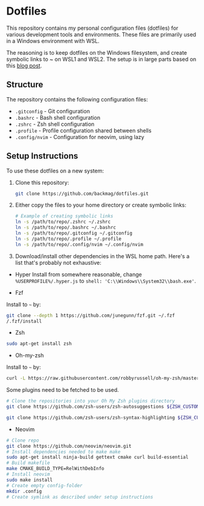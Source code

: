 # Dotfiles

This repository contains my personal configuration files (dotfiles) for various development tools and environments. These files are primarily used in a Windows environment with WSL.

The reasoning is to keep dotfiles on the Windows filesystem, and create symbolic links to ~ on WSL1 and WSL2.
The setup is in large parts based on this [blog post](https://hashnode.com/post/customize-hyper-terminal-in-windows-using-oh-my-zsh-and-powerline-fonts-ckggfmcwc00brrls1f8va9jfl).

## Structure

The repository contains the following configuration files:

- `.gitconfig` - Git configuration
- `.bashrc` - Bash shell configuration
- `.zshrc` - Zsh shell configuration
- `.profile` - Profile configuration shared between shells
- `.config/nvim` - Configuration for neovim, using lazy

## Setup Instructions

To use these dotfiles on a new system:

1. Clone this repository:
   ```bash
   git clone https://github.com/backmag/dotfiles.git
   ```

2. Either copy the files to your home directory or create symbolic links:
   ```bash
   # Example of creating symbolic links
   ln -s /path/to/repo/.zshrc ~/.zshrc
   ln -s /path/to/repo/.bashrc ~/.bashrc
   ln -s /path/to/repo/.gitconfig ~/.gitconfig
   ln -s /path/to/repo/.profile ~/.profile
   ln -s /path/to/repo/.config/nvim ~/.config/nvim
   ```

3. Download/install other dependencies in the WSL home path. Here's a list that's probably not exhaustive: 
- Hyper
Install from somewhere reasonable, change `%USERPROFILE%/.hyper.js` to `shell: 'C:\\Windows\\System32\\bash.exe'`.

- Fzf

Install to `~` by:
```bash
git clone --depth 1 https://github.com/junegunn/fzf.git ~/.fzf
/.fzf/install
```

- Zsh

```bash
sudo apt-get install zsh
```

- Oh-my-zsh

Install to `~` by: 

```bash
curl -L https://raw.githubusercontent.com/robbyrussell/oh-my-zsh/master/tools/install.sh | bash 
```

Some plugins need to be fetched to be used. 

```bash
# Clone the repositories into your Oh My Zsh plugins directory
git clone https://github.com/zsh-users/zsh-autosuggestions ${ZSH_CUSTOM:-~/.oh-my-zsh/custom}/plugins/zsh-autosuggestions

git clone https://github.com/zsh-users/zsh-syntax-highlighting ${ZSH_CUSTOM:-~/.oh-my-zsh/custom}/plugins/zsh-syntax-highlighting
```

- Neovim

```bash
# Clone repo
git clone https://github.com/neovim/neovim.git
# Install dependencies needed to make make
sudo apt-get install ninja-build gettext cmake curl build-essential
# Build makefile
make CMAKE_BUILD_TYPE=RelWithDebInfo
# Install neovim
sudo make install
# Create empty config-folder
mkdir .config
# Create symlink as described under setup instructions
```

